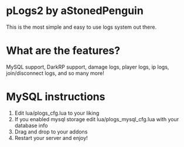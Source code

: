 # pLogs2 by aStonedPenguin
This is the most simple and easy to use logs system out there.

# What are the features?
MySQL support, DarkRP support, damage logs, player logs, ip logs, join/disconnect logs, and so many more!

# MySQL instructions
1. Edit lua/plogs_cfg.lua to your liking
2. If you enabled mysql storage edit lua/plogs_mysql_cfg.lua with your database info
3. Drag and drop to your addons
4. Restart your server and enjoy!
